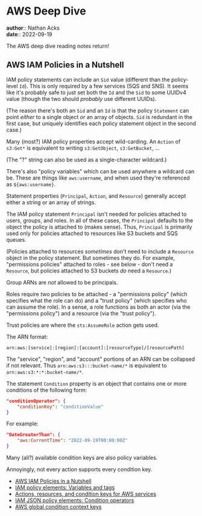 # AWS Deep Dive

**author**:: Nathan Acks  
**date**:: 2022-09-19

The AWS deep dive reading notes return!

## AWS IAM Policies in a Nutshell

IAM policy statements can include an `Sid` value (different than the policy-level `Id`). This is only required by a few services (SQS and SNS). It seems like it's probably safe to just set both the `Id` and the `Sid` to some UUIDv4 value (though the two should *probably* use different UUIDs).

(The reason there's both an `Sid` and an `Id` is that the policy `Statement` can point *either* to a single object *or* an array of objects. `Sid` is redundant in the first case, but uniquely identifies each policy statement object in the second case.)

Many (most?) IAM policy properties accept wild-carding. An `Action` of `s3:Get*` is equivalent to writing `s3:GetObject`, `s3:GetBucket`, ...

(The "?" string can also be used as a single-character wildcard.)

There's also "policy variables" which can be used anywhere a wildcard can be. These are things like `aws:username`, and when used they're referenced as `${aws:username}`.

Statement properties (`Principal`, `Action`, and `Resource`) generally accept either a string or an array of strings.

The IAM policy statement `Principal` isn't needed for policies attached to users, groups, and roles. In all of these cases, the `Principal` defaults to the object the policy is attached to (makes sense). Thus, `Principal` is primarily used only for policies attached to resources like S3 buckets and SQS queues.

(Policies attached to resources *sometimes* don't need to include a `Resource` object in the policy statement. But sometimes they do. For example, "permissions policies" attached to roles - see below - don't need a `Resource`, but policies attached to S3 buckets *do* need a `Resource`.)

Group ARNs are *not* allowed to be principals.

Roles require *two* policies to be attached - a "permissions policy" (which specifies what the role can do) and a "trust policy" (which specifies who can assume the role). In a sense, a role functions as both an actor (via the "permissions policy") and a resource (via the "trust policy").

Trust policies are where the `sts:AssumeRole` action gets used.

The ARN format:

```
arn:aws:[service]:[region]:[account]:[resourceType]/[resourcePath]
```

The "service", "region", and "account" portions of an ARN can be collapsed if not relevant. Thus `arn:aws:s3:::bucket-name/*` is equivalent to `arn:aws:s3:*:*:bucket-name/*`.

The statement `Condition` property is an object that contains one or more conditions of the following form:

```json
"conditionOperator": {
	"conditionKey": "conditionValue"
}
```

For example:

```json
"DateGreaterThan": {
	"aws:CurrentTime": "2022-09-19T00:00:00Z"
}
```

Many (all?) available condition keys are also policy variables.

Annoyingly, not every action supports every condition key.

* [AWS IAM Policies in a Nutshell](https://start.jcolemorrison.com/aws-iam-policies-in-a-nutshell/)
* [IAM policy elements: Variables and tags](https://docs.aws.amazon.com/IAM/latest/UserGuide/reference_policies_variables.html)
* [Actions, resources, and condition keys for AWS services](https://docs.aws.amazon.com/service-authorization/latest/reference/reference_policies_actions-resources-contextkeys.html)
* [IAM JSON policy elements: Condition operators](https://docs.aws.amazon.com/IAM/latest/UserGuide/reference_policies_elements_condition_operators.html)
* [AWS global condition context keys](https://docs.aws.amazon.com/IAM/latest/UserGuide/reference_policies_condition-keys.html)
